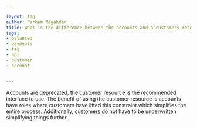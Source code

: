 ```yaml
---

layout: faq
author: Parham Negahdar
title: What is the difference between the accounts and a customers resources?
tags:
- balanced
- payments
- faq
- api
- customer
- account


---
```


Accounts are deprecated, the customer resource is the recommended interface to use. The benefit of using the customer resource is accounts have roles where customers have lifted this constraint which simplifies the entire process. Additionally, customers do not have to be underwritten simplifying things further.